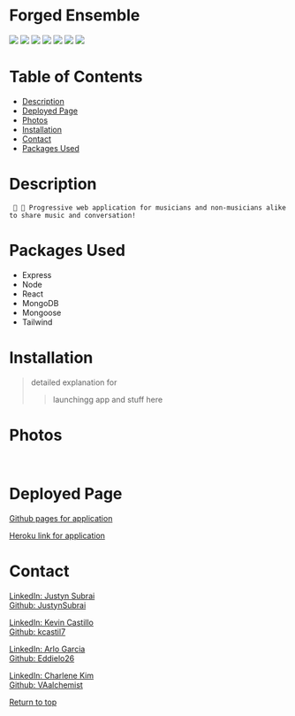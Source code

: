 # Forged Ensemble

![](https://img.shields.io/badge/Javascript-yellow.svg)
![](https://img.shields.io/badge/Express.js-red.svg)
![](https://img.shields.io/badge/Node.js-green.svg)
![](https://img.shields.io/badge/Mongoose-orange.svg)
![](https://img.shields.io/badge/MongoDB-blue.svg)
![](https://img.shields.io/badge/React-pink.svg)
![](https://img.shields.io/badge/Tailwind-purple.svg)



# Table of Contents
* [Description](#description)
* [Deployed Page](#deployed-page)
* [Photos](#photos)
* [Installation](#installation)
* [Contact](#contact)
* [Packages Used](#packages-used)

# Description
```
 🎼 🎹 Progressive web application for musicians and non-musicians alike to share music and conversation!
```

# Packages Used
  * Express
  * Node
  * React
  * MongoDB
  * Mongoose
  * Tailwind

# Installation

> detailed explanation for 
>> launchingg app and stuff here


# Photos
![]()

![]()


# Deployed Page
<a href="https://vaalchemist.github.io/JACK-ensemble/">Github pages for application</a> 

<a href="">Heroku link for application</a> 
 
# Contact
<a href="">LinkedIn: Justyn Subrai </a><br>
<a href="https://github.com/JustynSubrai">Github: JustynSubrai</a><br>

<a href="">LinkedIn: Kevin Castillo </a><br>
<a href="https://github.com/kcastil7">Github: kcastil7</a><br>

<a href="">LinkedIn: Arlo Garcia </a><br>
<a href="https://github.com/Eddielo26">Github: Eddielo26</a><br>

<a href="">LinkedIn: Charlene Kim </a><br>
<a href="https://github.com/VAalchemist">Github: VAalchemist</a><br>


[Return to top](#forged-ensemble)
